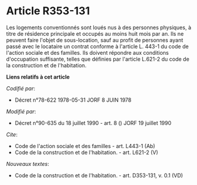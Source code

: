 # Article R353-131

Les logements conventionnés sont loués nus à des personnes physiques, à titre de résidence principale et occupés au moins
huit mois par an. Ils ne peuvent faire l'objet de sous-location, sauf au profit de personnes ayant passé avec le locataire un
contrat conforme à l'article L. 443-1 du code de l'action sociale et des familles. Ils doivent répondre aux conditions
d'occupation suffisante, telles que définies par l'article L.621-2 du code de la construction et de l'habitation.

**Liens relatifs à cet article**

_Codifié par_:

  - Décret n°78-622 1978-05-31 JORF 8 JUIN 1978

_Modifié par_:

  - Décret n°90-635 du 18 juillet 1990 - art. 8 () JORF 19 juillet 1990

_Cite_:

  - Code de l'action sociale et des familles - art. L443-1 (Ab)
  - Code de la construction et de l'habitation. - art. L621-2 (V)

_Nouveaux textes_:

  - Code de la construction et de l'habitation. - art. D353-131, v. 0.1 (VD)
